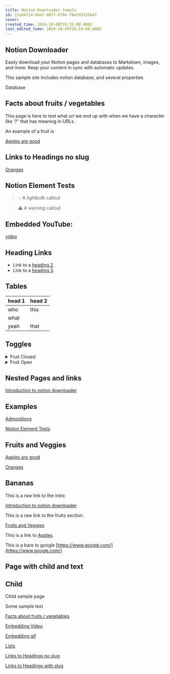 ```yaml
---
title: Notion Downloader Sample
id: 11a04714-9aef-80ff-b78e-f8afd3325647
cover: 
created_time: 2024-10-09T19:35:00.000Z
last_edited_time: 2024-10-09T20:19:00.000Z
---
```




## **Notion Downloader**


Easily download your Notion pages and databases to Markdown, images, and more. Keep your content in sync with automatic updates.


This sample site includes notion database, and several properties


Database


## Facts about fruits / vegetables

This page is here to test what url we end up with when we have a character like “/” that has meaning in URLs.


An example of a fruit is 


[Apples are good](/Notion%20Downloader%20Sample/Database/Apples%20are%20good)


## Links to Headings no slug

[Oranges](/Notion%20Downloader%20Sample/Database/Oranges)


## Notion Element Tests

> 💡 A lightbulb callout


> ⚠️ A warning callout


## Embedded YouTube:


[video](https://www.youtube.com/watch?v=VjINuQX4hbM)


## Heading Links

- Link to a [heading 2](/Notion%20Downloader%20Sample/Database/Oranges).
- Link to a [heading 3](/Notion%20Downloader%20Sample/Database/Oranges).

## Tables


| head 1    | head 2 |
| --------- | ------ |
| who       | this   |
| what
yeah | that   |


## Toggles

<details>
<summary>Fruit Closed</summary>
- Apple
- Orange

</details>

<details>
<summary>Fruit Open</summary>
- Apple
- Orange

</details>


## Nested Pages and links

[Introduction to notion downloader](/Notion%20Downloader%20Sample/Database/Introduction%20to%20notion%20downloader)


## Examples

[Admonitions](/Notion%20Downloader%20Sample/Database/Admonitions)


[Notion Element Tests](/Notion%20Downloader%20Sample/Notion%20Element%20Tests)


## Fruits and Veggies

[Apples are good](/Notion%20Downloader%20Sample/Database/Apples%20are%20good)


[Oranges](/Notion%20Downloader%20Sample/Database/Oranges)


## Bananas

This is a raw link to the intro: 


[Introduction to notion downloader](/Notion%20Downloader%20Sample/Database/Introduction%20to%20notion%20downloader)


This is a raw link to the fruits section: 


[Fruits and Veggies](/Notion%20Downloader%20Sample/Nested%20Pages%20and%20links/Examples/Fruits%20and%20Veggies)


This is a link to [Apples](/Notion%20Downloader%20Sample/Database/Apples%20are%20good).


This is a bare to google [https://www.google.com/](https://www.google.com/)


## Page with child and text

## Child

Child sample page


Some sample text


[Facts about fruits / vegetables](/Notion%20Downloader%20Sample/Facts%20about%20fruits%20-%20vegetables)


[Embedding Video](/Notion%20Downloader%20Sample/Database/Embedding%20Video)


[Embedding gif](/Notion%20Downloader%20Sample/Database/Embedding%20gif)


[Lists](/Notion%20Downloader%20Sample/Database/Lists)


[Links to Headings no slug](/Notion%20Downloader%20Sample/Links%20to%20Headings%20no%20slug)


[Links to Headings with slug](/Notion%20Downloader%20Sample/Database/Links%20to%20Headings%20with%20slug)

